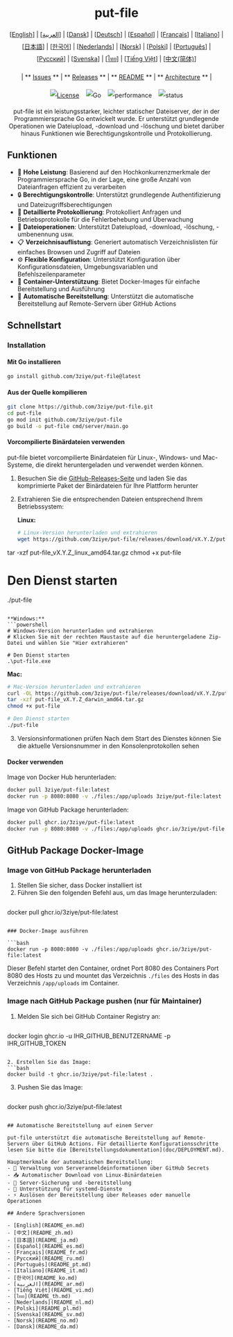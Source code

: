 <h1 align="center" style="border-bottom: none"> 
     <a href="" target="_blank"> 
         <alt="put-file" src="" width="100" height="100"> 
     </a> 
     <br>put-file 
 </h1> 
 
 <div align="center" style="line-height: 2;"> 
   [<a href="/README.md">English</a>] | [<a href="/readme/README_ar.md">العربية</a>] | [<a href="/readme/README_da.md">Dansk</a>] | [<a href="/readme/README_de.md">Deutsch</a>] | [<a href="/readme/README_es.md">Español</a>] | [<a href="/readme/README_fr.md">Français</a>] | [<a href="/readme/README_it.md">Italiano</a>] | [<a href="/readme/README_ja.md">日本語</a>] | [<a href="/readme/README_ko.md">한국어</a>] | [<a href="/readme/README_nl.md">Nederlands</a>] | [<a href="/readme/README_no.md">Norsk</a>] | [<a href="/readme/README_pl.md">Polski</a>] | [<a href="/readme/README_pt.md">Português</a>] | [<a href="/readme/README_ru.md">Русский</a>] | [<a href="/readme/README_sv.md">Svenska</a>] | [<a href="/readme/README_th.md">ไทย</a>] | [<a href="/readme/README_vi.md">Tiếng Việt</a>] | [<a href="/readme/README_zh.md">中文(简体)</a>] 
   <br> 
   
   | ** [Issues](https://github.com/3ziye/put-file/issues) ** | ** [Releases](https://github.com/3ziye/put-file/releases) ** | ** [README](https://github.com/3ziye/put-file/blob/main/README.md) ** | ** [Architecture](https://github.com/3ziye/put-file/blob/main/doc/architecture.md) ** | 
   <br> 
   
   [![License](https://img.shields.io/badge/License-MIT-green.svg)](https://opensource.org/licenses/MIT) 
   &nbsp;&nbsp; 
   ![Go](https://img.shields.io/badge/language-Go-blue.svg) 
   &nbsp;&nbsp; 
   ![performance](https://img.shields.io/badge/performance-high-yellow.svg) 
   &nbsp;&nbsp; 
   ![status](https://img.shields.io/badge/status-Stable-green.svg) 
 </div> 
 
 <p align="center">put-file ist ein leistungsstarker, leichter statischer Dateiserver, der in der Programmiersprache Go entwickelt wurde. Er unterstützt grundlegende Operationen wie Dateiupload, -download und -löschung und bietet darüber hinaus Funktionen wie Berechtigungskontrolle und Protokollierung.</p>

## Funktionen

- 🚀 **Hohe Leistung**: Basierend auf den Hochkonkurrenzmerkmale der Programmiersprache Go, in der Lage, eine große Anzahl von Dateianfragen effizient zu verarbeiten
- 🔒 **Berechtigungskontrolle**: Unterstützt grundlegende Authentifizierung und Dateizugriffsberechtigungen
- 📝 **Detaillierte Protokollierung**: Protokolliert Anfragen und Betriebsprotokolle für die Fehlerbehebung und Überwachung
- 📁 **Dateioperationen**: Unterstützt Dateiupload, -download, -löschung, -umbenennung usw.
- 📋 **Verzeichnisauflistung**: Generiert automatisch Verzeichnislisten für einfaches Browsen und Zugriff auf Dateien
- ⚙️ **Flexible Konfiguration**: Unterstützt Konfiguration über Konfigurationsdateien, Umgebungsvariablen und Befehlszeilenparameter
- 🐳 **Container-Unterstützung**: Bietet Docker-Images für einfache Bereitstellung und Ausführung
- 🚀 **Automatische Bereitstellung**: Unterstützt die automatische Bereitstellung auf Remote-Servern über GitHub Actions

## Schnellstart

### Installation

#### Mit Go installieren

```bash
go install github.com/3ziye/put-file@latest
```

#### Aus der Quelle kompilieren

```bash
git clone https://github.com/3ziye/put-file.git
cd put-file
go mod init github.com/3ziye/put-file
go build -o put-file cmd/server/main.go
```

#### Vorcompilierte Binärdateien verwenden

put-file bietet vorcompilierte Binärdateien für Linux-, Windows- und Mac-Systeme, die direkt heruntergeladen und verwendet werden können.

1. Besuchen Sie die [GitHub-Releases-Seite](https://github.com/3ziye/put-file/releases) und laden Sie das komprimierte Paket der Binärdateien für Ihre Plattform herunter

2. Extrahieren Sie die entsprechenden Dateien entsprechend Ihrem Betriebssystem:

   **Linux:**
   ```bash
   # Linux-Version herunterladen und extrahieren
   wget https://github.com/3ziye/put-file/releases/download/vX.Y.Z/put-file_vX.Y.Z_linux_amd64.tar.gz
tar -xzf put-file_vX.Y.Z_linux_amd64.tar.gz
chmod +x put-file
   
   # Den Dienst starten
   ./put-file
   ```
   
   **Windows:**
   ```powershell
   # Windows-Version herunterladen und extrahieren
   # Klicken Sie mit der rechten Maustaste auf die heruntergeladene Zip-Datei und wählen Sie "Hier extrahieren"
   
   # Den Dienst starten
   .\put-file.exe
   ```
   
   **Mac:**
   ```bash
   # Mac-Version herunterladen und extrahieren
   curl -OL https://github.com/3ziye/put-file/releases/download/vX.Y.Z/put-file_vX.Y.Z_darwin_amd64.tar.gz
tar -xzf put-file_vX.Y.Z_darwin_amd64.tar.gz
chmod +x put-file
   
   # Den Dienst starten
   ./put-file
   ```

3. Versionsinformationen prüfen
   Nach dem Start des Dienstes können Sie die aktuelle Versionsnummer in den Konsolenprotokollen sehen

#### Docker verwenden

Image von Docker Hub herunterladen:
```bash
docker pull 3ziye/put-file:latest
docker run -p 8080:8080 -v ./files:/app/uploads 3ziye/put-file:latest
```

Image von GitHub Package herunterladen:
```bash
docker pull ghcr.io/3ziye/put-file:latest
docker run -p 8080:8080 -v ./files:/app/uploads ghcr.io/3ziye/put-file:latest
```

## GitHub Package Docker-Image

### Image von GitHub Package herunterladen

1. Stellen Sie sicher, dass Docker installiert ist
2. Führen Sie den folgenden Befehl aus, um das Image herunterzuladen:
   ```bash
docker pull ghcr.io/3ziye/put-file:latest
   ```

### Docker-Image ausführen

```bash
docker run -p 8080:8080 -v ./files:/app/uploads ghcr.io/3ziye/put-file:latest
```

Dieser Befehl startet den Container, ordnet Port 8080 des Containers Port 8080 des Hosts zu und mountet das Verzeichnis `./files` des Hosts in das Verzeichnis `/app/uploads` im Container.

### Image nach GitHub Package pushen (nur für Maintainer)

1. Melden Sie sich bei GitHub Container Registry an:
   ```bash
docker login ghcr.io -u IHR_GITHUB_BENUTZERNAME -p IHR_GITHUB_TOKEN
   ```

2. Erstellen Sie das Image:
   ```bash
docker build -t ghcr.io/3ziye/put-file:latest .
   ```

3. Pushen Sie das Image:
   ```bash
docker push ghcr.io/3ziye/put-file:latest
   ```

## Automatische Bereitstellung auf einem Server

put-file unterstützt die automatische Bereitstellung auf Remote-Servern über GitHub Actions. Für detaillierte Konfigurationsschritte lesen Sie bitte die [Bereitstellungsdokumentation](doc/DEPLOYMENT.md).

Hauptmerkmale der automatischen Bereitstellung:
- 🔑 Verwaltung von Serveranmeldeinformationen über GitHub Secrets
- 📥 Automatischer Download von Linux-Binärdateien
- 📁 Server-Sicherung und -bereitstellung
- 🚀 Unterstützung für systemd-Dienste
- ⚡ Auslösen der Bereitstellung über Releases oder manuelle Operationen

## Andere Sprachversionen

- [English](README_en.md)
- [中文](README_zh.md)
- [日本語](README_ja.md)
- [Español](README_es.md)
- [Français](README_fr.md)
- [Русский](README_ru.md)
- [Português](README_pt.md)
- [Italiano](README_it.md)
- [한국어](README_ko.md)
- [العربية](README_ar.md)
- [Tiếng Việt](README_vi.md)
- [ไทย](README_th.md)
- [Nederlands](README_nl.md)
- [Polski](README_pl.md)
- [Svenska](README_sv.md)
- [Norsk](README_no.md)
- [Dansk](README_da.md)